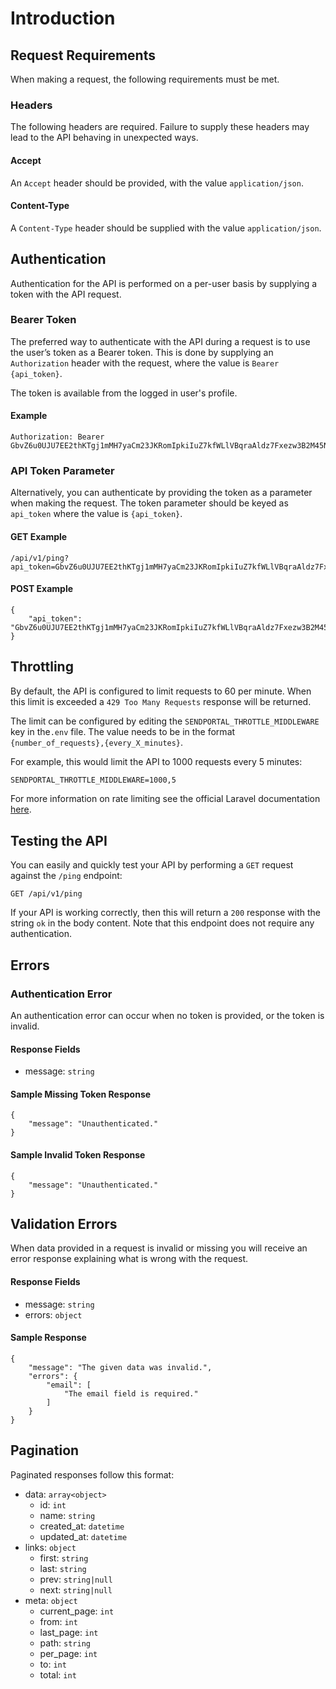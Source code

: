 # Introduction

## Request Requirements

When making a request, the following requirements must be met.

### Headers

The following headers are required. Failure to supply these headers may lead to the API behaving in unexpected ways.

#### Accept
An `Accept` header should be provided, with the value `application/json`.

#### Content-Type
A `Content-Type` header should be supplied with the value `application/json`.

## Authentication

Authentication for the API is performed on a per-user basis by supplying a token with the API request.

### Bearer Token

The preferred way to authenticate with the API during a request is to use the user’s token as a Bearer token. This is done by supplying an `Authorization` header with the request, where the value is `Bearer {api_token}`.

The token is available from the logged in user's profile.

#### Example

```
Authorization: Bearer GbvZ6u0UJU7EE2thKTgj1mMH7yaCm23JKRomIpkiIuZ7kfWLlVBqraAldz7Fxezw3B2M45NFL2OUm5ev
```

### API Token Parameter

Alternatively, you can authenticate by providing the token as a parameter when making the request. The token parameter should be keyed as `api_token` where the value is `{api_token}`.

#### GET Example

```
/api/v1/ping?api_token=GbvZ6u0UJU7EE2thKTgj1mMH7yaCm23JKRomIpkiIuZ7kfWLlVBqraAldz7Fxezw3B2M45NFL2OUm5ev
```

#### POST Example

```
{
    "api_token": "GbvZ6u0UJU7EE2thKTgj1mMH7yaCm23JKRomIpkiIuZ7kfWLlVBqraAldz7Fxezw3B2M45NFL2OUm5ev"
}
```

## Throttling

By default, the API is configured to limit requests to 60 per minute. When this limit is exceeded a `429 Too Many Requests` response will be returned.

The limit can be configured by editing the `SENDPORTAL_THROTTLE_MIDDLEWARE` key in the`.env` file. The value needs to be in the format `{number_of_requests},{every_X_minutes}`.

For example, this would limit the API to 1000 requests every 5 minutes:

```markdown
SENDPORTAL_THROTTLE_MIDDLEWARE=1000,5
```

For more information on rate limiting see the official Laravel documentation [here](https://laravel.com/docs/master/routing#rate-limiting).

## Testing the API

You can easily and quickly test your API by performing a `GET` request against the `/ping` endpoint:

`GET /api/v1/ping`

If your API is working correctly, then this will return a `200` response with the string `ok` in the body content. Note that this endpoint does not require any authentication.

## Errors

### Authentication Error

An authentication error can occur when no token is provided, or the token is invalid.

#### Response Fields

- message: `string`

#### Sample Missing Token Response

```
{
    "message": "Unauthenticated."
}
```

#### Sample Invalid Token Response

```
{
    "message": "Unauthenticated."
}
```

## Validation Errors

When data provided in a request is invalid or missing you will receive an error response explaining what is wrong with the request.

#### Response Fields

- message: `string`
- errors: `object`

#### Sample Response

```
{
    "message": "The given data was invalid.",
    "errors": {
        "email": [
            "The email field is required."
        ]
    }
}
```

## Pagination

Paginated responses follow this format:

- data: `array<object>`
    - id: `int`
    - name: `string`
    - created_at: `datetime`
    - updated_at: `datetime`
- links: `object`
    - first: `string`
    - last: `string`
    - prev: `string|null`
    - next: `string|null`
- meta: `object`
    - current_page: `int`
    - from: `int`
    - last_page: `int`
    - path: `string`
    - per_page: `int`
    - to: `int`
    - total: `int`
